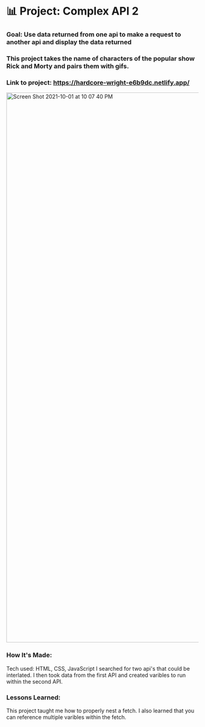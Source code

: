 # 📊 Project: Complex API 2

### Goal: Use data returned from one api to make a request to another api and display the data returned

### This project takes the name of characters of the popular show Rick and Morty and pairs them with gifs.

### Link to project: https://hardcore-wright-e6b9dc.netlify.app/

<img width="1439" alt="Screen Shot 2021-10-01 at 10 07 40 PM" src="https://user-images.githubusercontent.com/88958905/135700859-5681d56b-f827-4cc6-8ea1-3a8dd6b6d819.png">
 
 
### How It's Made: 

Tech used: HTML, CSS, JavaScript I searched for two api's that could be interlated. I then took data from the first API and created varibles to run within the second API.

### Lessons Learned:
This project taught me how to properly nest a fetch. I also learned that you can reference multiple varibles within the fetch.
